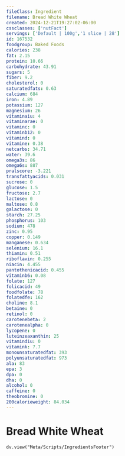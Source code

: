 ```yaml
---
fileClass: Ingredient
filename: Bread White Wheat
created: 2024-12-21T19:27:02-06:00
cssclasses: ['nutFact']
servings: ['Default | 100g','1 slice | 28']
id: 167532
foodgroup: Baked Foods
calories: 238
fat: 2.15
protein: 10.66
carbohydrate: 43.91
sugars: 5
fiber: 9.2
cholesterol: 0
saturatedfats: 0.63
calcium: 684
iron: 4.89
potassium: 127
magnesium: 26
vitaminaiu: 4
vitaminarae: 0
vitaminc: 0
vitaminb12: 0
vitamind: 0
vitamine: 0.38
netcarbs: 34.71
water: 39.6
omega3s: 86
omega6s: 887
pralscore: -3.221
transfattyacids: 0.031
sucrose: 0
glucose: 1.5
fructose: 2.7
lactose: 0
maltose: 0.8
galactose: 0
starch: 27.25
phosphorus: 103
sodium: 478
zinc: 0.95
copper: 0.149
manganese: 0.634
selenium: 16.1
thiamin: 0.51
riboflavin: 0.255
niacin: 4.455
pantothenicacid: 0.455
vitaminb6: 0.08
folate: 127
folicacid: 49
foodfolate: 78
folatedfe: 162
choline: 8.1
betaine: 0
retinol: 0
carotenebeta: 2
carotenealpha: 0
lycopene: 0
luteinzeaxanthin: 25
vitamindiu: 0
vitamink: 7.7
monounsaturatedfat: 393
polyunsaturatedfat: 973
ala: 83
epa: 3
dpa: 0
dha: 0
alcohol: 0
caffeine: 0
theobromine: 0
200calorieweight: 84.034
---
```


# Bread White Wheat

```dataviewjs
dv.view("Meta/Scripts/IngredientsFooter")
```